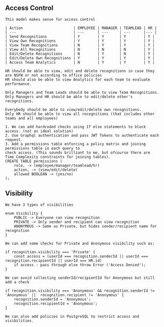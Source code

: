 ## Access Control

    This model makes sense for access control

    | Action                       | EMPLOYEE | MANAGER | TEAMLEAD | HR |
    | ---                          | ---      | ---     | ---      |--- |
    | Send Recognitions            | Y        | Y       | Y        | Y |
    | View Own Recognitions        | Y        | Y       | Y        | Y |
    | View Team Recognitions       | N        | Y       | Y        | Y |
    | View All Recognitions        | N        | N       | N        | Y |
    | Edit/Delete Recognitions     | N        | Y       | N        | Y |
    | Edit/Delete Own Recognitions | Y        | Y       | Y        | Y |
    | Access Team Analytics        | N        | Y       | Y        | Y |

    HR should be able to view, edit and delete recognitions in case they are NSFW or not according to office policies
    HR should also be able to view Analytics for each team to evaluate performance.

    Only Managers and Team Leads should be able to view Team Recognitions.
    Only Managers and HR should be able to edit/delete other's recognitions.

    Everybody should be able to view/edit/delete own recognitions.
    Only HR should be able to view all recognitions (that includes other teams and all employees)

    1. We can add hardcoded checks using If else statements to block access. (not an ideal solution)
    2. Use Graphql authentication and pass JWT Tokens to authenticate each request.
    3. Add a permissions table enforcing a policy matrix and joining permissions table in each query to
    check access. (This sounds brilliant to me, but ofcourse there are Time Complexity constraints for joining tables).
    CREATE TABLE permissions (
        role, -> (employee/manager/teamlead/hr)
        action, -> (view/edit/delete)
        allowed BOOLEAN -> (yes/no)
    );

## Visibility

    We have 3 types of visibilities

    enum Visibility {
    	PUBLIC -> Everyone can view recognition
    	PRIVATE -> Only sender and recipient can view recognition
    	ANONYMOUS -> Same as Private, but hides sender/recipient name for recognition
    }

    We can add some checks for Private and Anonymous visibility such as:

    if recognition.visibility === 'Private' {
        const access = (userId === recognition.senderId || userId === recognition.recipientId || userId === HR.id)
        if access : pass through else throw Error ('Access Denied');
    }

    We can avoid collecting senderId/recipientId for Anonymous but still add a check

    if recognition.visibility === 'Anonymous' && recognition.senderId != 'Anonymous' ||  recognition.recipient != 'Anonymous' {
        recognition.senderId = 'Anonymous';
        recognition.recipientId = 'Anonymous';
    }

    We can also add policies in PostgreSQL to restrict access and visibilities.

